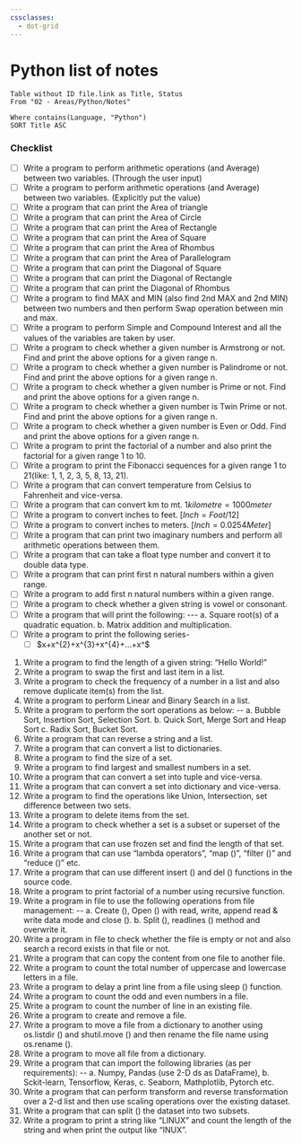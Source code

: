 ```yaml
---
cssclasses:
  - dot-grid
---
```

# Python list of notes

```dataview
Table without ID file.link as Title, Status
From "02 - Areas/Python/Notes" 

Where contains(Language, "Python") 
SORT Title ASC
```




### Checklist 

- [ ] Write a program to perform arithmetic operations (and Average) between two variables. (Through the user input)
- [ ] Write a program to perform arithmetic operations (and Average) between two variables. (Explicitly put the value) 
- [ ] Write a program that can print the Area of triangle
- [ ] Write a program that can print the Area of Circle
- [ ] Write a program that can print the Area of Rectangle
- [ ] Write a program that can print the Area of Square
- [ ] Write a program that can print the Area of Rhombus
- [ ] Write a program that can print the Area of Parallelogram
- [ ] Write a program that can print the Diagonal of Square
- [ ] Write a program that can print the Diagonal of Rectangle
- [ ] Write a program that can print the Diagonal of Rhombus
- [ ] Write a program to find MAX and MIN (also find 2nd MAX and 2nd MIN) between two numbers and then perform Swap operation between min and max. 
- [ ] Write a program to perform Simple and Compound Interest and all the values of the variables are taken by user. 
- [ ] Write a program to check whether a given number is Armstrong or not. Find and print the above options for a given range n. 
- [ ] Write a program to check whether a given number is Palindrome or not. Find and print the above options for a given range n. 
- [ ] Write a program to check whether a given number is Prime or not. Find and print the above options for a given range n. 
- [ ] Write a program to check whether a given number is Twin Prime or not. Find and print the above options for a given range n. 
- [ ] Write a program to check whether a given number is Even or Odd. Find and print the above options for a given range n. 
- [ ] Write a program to print the factorial of a number and also print the factorial for a given range 1 to 10. 
- [ ] Write a program to print the Fibonacci sequences for a given range 1 to 21(like: 1, 1, 2, 3, 5, 8, 13, 21). 
- [ ] Write a program that can convert temperature from Celsius to Fahrenheit and vice-versa.
- [ ] Write a program that can convert km to mt. $1 kilometre = 1000 meter$
- [ ] Write a program to convert inches to feet. $[Inch = Foot/12]$ 
- [ ] Write a program to convert inches to meters. $[Inch = 0.0254 Meter]$ 
- [ ] Write a program that can print two imaginary numbers and perform all arithmetic operations between them. 
- [ ] Write a program that can take a float type number and convert it to double data type. 
- [ ] Write a program that can print first n natural numbers within a given range. 
- [ ] Write a program to add first n natural numbers within a given range. 
- [ ] Write a program to check whether a given string is vowel or consonant. 
- [ ] Write a program that will print the following: --- a. Square root(s) of a quadratic equation. b. Matrix addition and multiplication. 
- [ ] Write a program to print the following series- 
	- [ ] $x+x^{2}+x^{3}+x^{4}+...+x^$
1. Write a program to find the length of a given string: “Hello World!” 
2. Write a program to swap the first and last item in a list. 
3. Write a program to check the frequency of a number in a list and also remove duplicate item(s) from the list.
4. Write a program to perform Linear and Binary Search in a list. 
5. Write a program to perform the sort operations as below: -- a. Bubble Sort, Insertion Sort, Selection Sort. b. Quick Sort, Merge Sort and Heap Sort c. Radix Sort, Bucket Sort. 
6. Write a program that can reverse a string and a list. 
7. Write a program that can convert a list to dictionaries. 
8. Write a program to find the size of a set. 
9. Write a program to find largest and smallest numbers in a set. 
10. Write a program that can convert a set into tuple and vice-versa. 
11. Write a program that can convert a set into dictionary and vice-versa. 
12. Write a program to find the operations like Union, Intersection, set difference between two sets. 
13. Write a program to delete items from the set. 
14. Write a program to check whether a set is a subset or superset of the another set or not. 
15. Write a program that can use frozen set and find the length of that set. 
16. Write a program that can use “lambda operators”, “map ()”, “filter ()” and “reduce ()” etc. 
17. Write a program that can use different insert () and del () functions in the source code. 
18. Write a program to print factorial of a number using recursive function. 
19. Write a program in file to use the following operations from file management: -- a. Create (), Open () with read, write, append read & write data mode and close (). b. Split (), readlines () method and overwrite it. 
20. Write a program in file to check whether the file is empty or not and also search a record exists in that file or not. 
21. Write a program that can copy the content from one file to another file. 
22. Write a program to count the total number of uppercase and lowercase letters in a file. 
23. Write a program to delay a print line from a file using sleep () function. 
24. Write a program to count the odd and even numbers in a file. 
25. Write a program to count the number of line in an existing file. 
26. Write a program to create and remove a file. 
27. Write a program to move a file from a dictionary to another using os.listdir () and shutil.move () and then rename the file name using os.rename (). 
28. Write a program to move all file from a dictionary. 
29. Write a program that can import the following libraries (as per requirements): -- a. Numpy, Pandas (use 2-D ds as DataFrame), b. Sckit-learn, Tensorflow, Keras, c. Seaborn, Mathplotlib, Pytorch etc. 
30. Write a program that can perform transform and reverse transformation over a 2-d list and then use scaling operations over the existing dataset. 
31. Write a program that can split () the dataset into two subsets. 
32. Write a program to print a string like “LINUX” and count the length of the string and when print the output like “INUX”.